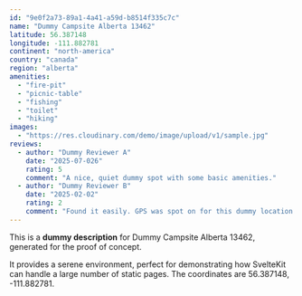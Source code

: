 ```yaml
---
id: "9e0f2a73-89a1-4a41-a59d-b8514f335c7c"
name: "Dummy Campsite Alberta 13462"
latitude: 56.387148
longitude: -111.882781
continent: "north-america"
country: "canada"
region: "alberta"
amenities:
  - "fire-pit"
  - "picnic-table"
  - "fishing"
  - "toilet"
  - "hiking"
images:
  - "https://res.cloudinary.com/demo/image/upload/v1/sample.jpg"
reviews:
  - author: "Dummy Reviewer A"
    date: "2025-07-026"
    rating: 5
    comment: "A nice, quiet dummy spot with some basic amenities."
  - author: "Dummy Reviewer B"
    date: "2025-02-02"
    rating: 2
    comment: "Found it easily. GPS was spot on for this dummy location."
---
```


This is a **dummy description** for Dummy Campsite Alberta 13462, generated for the proof of concept.

It provides a serene environment, perfect for demonstrating how SvelteKit can handle a large number of static pages. The coordinates are 56.387148, -111.882781.
